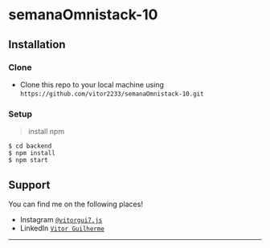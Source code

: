# semanaOmnistack-10

## Installation

### Clone

- Clone this repo to your local machine using `https://github.com/vitor2233/semanaOmnistack-10.git`

### Setup

> install npm

```shell
$ cd backend
$ npm install
$ npm start
```

## Support

You can find me on the following places!

- Instagram <a href="https://www.instagram.com/vitor7.js/" target="_blank">`@vitorgui7.js`</a>
- LinkedIn <a href="https://www.linkedin.com/in/vitor-guilherme2233/" target="_blank">`Vitor Guilherme`</a>

---
